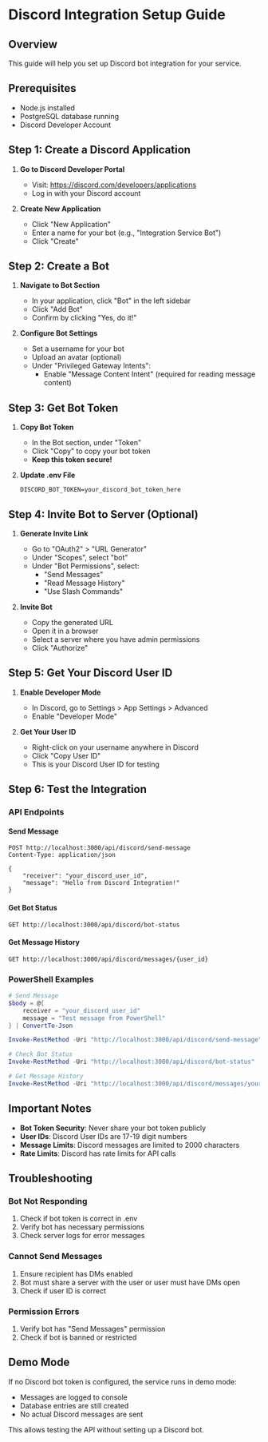 # Discord Integration Setup Guide

## Overview
This guide will help you set up Discord bot integration for your service.

## Prerequisites
- Node.js installed
- PostgreSQL database running
- Discord Developer Account

## Step 1: Create a Discord Application

1. **Go to Discord Developer Portal**
   - Visit: https://discord.com/developers/applications
   - Log in with your Discord account

2. **Create New Application**
   - Click "New Application"
   - Enter a name for your bot (e.g., "Integration Service Bot")
   - Click "Create"

## Step 2: Create a Bot

1. **Navigate to Bot Section**
   - In your application, click "Bot" in the left sidebar
   - Click "Add Bot"
   - Confirm by clicking "Yes, do it!"

2. **Configure Bot Settings**
   - Set a username for your bot
   - Upload an avatar (optional)
   - Under "Privileged Gateway Intents":
     - Enable "Message Content Intent" (required for reading message content)

## Step 3: Get Bot Token

1. **Copy Bot Token**
   - In the Bot section, under "Token"
   - Click "Copy" to copy your bot token
   - **Keep this token secure!**

2. **Update .env File**
   ```env
   DISCORD_BOT_TOKEN=your_discord_bot_token_here
   ```

## Step 4: Invite Bot to Server (Optional)

1. **Generate Invite Link**
   - Go to "OAuth2" > "URL Generator"
   - Under "Scopes", select "bot"
   - Under "Bot Permissions", select:
     - "Send Messages"
     - "Read Message History"
     - "Use Slash Commands"

2. **Invite Bot**
   - Copy the generated URL
   - Open it in a browser
   - Select a server where you have admin permissions
   - Click "Authorize"

## Step 5: Get Your Discord User ID

1. **Enable Developer Mode**
   - In Discord, go to Settings > App Settings > Advanced
   - Enable "Developer Mode"

2. **Get Your User ID**
   - Right-click on your username anywhere in Discord
   - Click "Copy User ID"
   - This is your Discord User ID for testing

## Step 6: Test the Integration

### API Endpoints

#### Send Message
```http
POST http://localhost:3000/api/discord/send-message
Content-Type: application/json

{
    "receiver": "your_discord_user_id",
    "message": "Hello from Discord Integration!"
}
```

#### Get Bot Status
```http
GET http://localhost:3000/api/discord/bot-status
```

#### Get Message History
```http
GET http://localhost:3000/api/discord/messages/{user_id}
```

### PowerShell Examples

```powershell
# Send Message
$body = @{
    receiver = "your_discord_user_id"
    message = "Test message from PowerShell"
} | ConvertTo-Json

Invoke-RestMethod -Uri "http://localhost:3000/api/discord/send-message" -Method POST -Body $body -ContentType "application/json"

# Check Bot Status
Invoke-RestMethod -Uri "http://localhost:3000/api/discord/bot-status"

# Get Message History
Invoke-RestMethod -Uri "http://localhost:3000/api/discord/messages/your_discord_user_id"
```

## Important Notes

- **Bot Token Security**: Never share your bot token publicly
- **User IDs**: Discord User IDs are 17-19 digit numbers
- **Message Limits**: Discord messages are limited to 2000 characters
- **Rate Limits**: Discord has rate limits for API calls

## Troubleshooting

### Bot Not Responding
1. Check if bot token is correct in .env
2. Verify bot has necessary permissions
3. Check server logs for error messages

### Cannot Send Messages
1. Ensure recipient has DMs enabled
2. Bot must share a server with the user or user must have DMs open
3. Check if user ID is correct

### Permission Errors
1. Verify bot has "Send Messages" permission
2. Check if bot is banned or restricted

## Demo Mode
If no Discord bot token is configured, the service runs in demo mode:
- Messages are logged to console
- Database entries are still created
- No actual Discord messages are sent

This allows testing the API without setting up a Discord bot.
